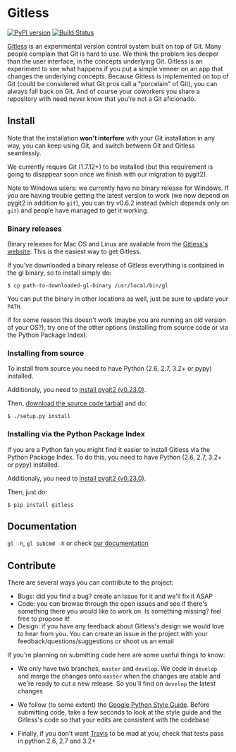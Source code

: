 Gitless
=======

[![PyPI version](https://badge.fury.io/py/gitless.png)](
    http://badge.fury.io/py/gitless)
[![Build Status](https://travis-ci.org/sdg-mit/gitless.png?branch=develop)](
    https://travis-ci.org/sdg-mit/gitless)

[Gitless](http://gitless.com "Gitless's website") is an experimental version
control system built on top of Git. Many
people complain that Git is hard to use. We think the problem lies deeper than
the user interface, in the concepts underlying Git. Gitless is an experiment to
see what happens if you put a simple veneer on an app that changes the
underlying concepts. Because Gitless is implemented on top of Git (could be
considered what Git pros call a "porcelain" of Git), you can always fall
back on Git. And of course your coworkers you share a repository with need never
know that you're not a Git aficionado.


Install
-------

Note that the installation **won't interfere** with your Git installation in any
way, you can keep using Git, and switch between Git and Gitless seamlessly.

We currently require Git (1.7.12+) to be installed (but this requirement is
going to disappear soon once we finish with our migration to pygit2).

Note to Windows users: we currently have no binary release for Windows. If you
are having trouble getting the latest version to work (we now depend
on pygit2 in addition to `git`), you can try v0.6.2 instead (which depends only
on `git`) and people have managed to get it working.


### Binary releases

Binary releases for Mac OS and Linux are available from the
[Gitless's website](http://gitless.com "Gitless's website"). This is the easiest
way to get Gitless.

If you've downloaded a binary release of Gitless everything is contained in the
gl binary, so to install simply do:

    $ cp path-to-downloaded-gl-binary /usr/local/bin/gl

You can put the binary in other locations as well, just be sure to update your
`PATH`.

If for some reason this doesn't work (maybe you are running an old version of
your OS?), try one of the other options (installing from source code or via
the Python Package Index).


### Installing from source

To install from source you need to have Python (2.6, 2.7, 3.2+ or pypy)
installed.

Additionaly, you need to [install pygit2 (v0.23.0)](
http://www.pygit2.org/install.html "pygit2 install").

Then, [download the source code tarball](http://gitless.com "Gitless's website")
and do:

    $ ./setup.py install


### Installing via the Python Package Index

If you are a Python fan you might find it easier to install
Gitless via the Python Package Index. To do this, you need to have
Python (2.6, 2.7, 3.2+ or pypy) installed.

Additionaly, you need to [install pygit2 (v0.23.0)](
http://www.pygit2.org/install.html "pygit2 install").

Then, just do:

    $ pip install gitless


Documentation
-------------

`gl -h`, `gl subcmd -h` or check
[our documentation](http://gitless.com "Gitless's website")


Contribute
----------

There are several ways you can contribute to the project:

- Bugs: did you find a bug? create an issue for it and we'll fix it
ASAP
- Code: you can browse through the open issues and see if there's something
there you would like to work on. Is something missing? feel free to propose it!
- Design: if you have any feedback about Gitless's design we would love to
hear from you. You can create an issue in the project with your
feedback/questions/suggestions or shoot us an email


If you're planning on submitting code here are some useful things to know:

- We only have two branches, `master` and `develop`. We code in `develop` and
merge the changes onto `master` when the changes are stable and we're ready to
cut a new release. So you'll find on `develop` the latest changes

- We follow (to some extent) the [Google Python Style Guide](
    http://google-styleguide.googlecode.com/svn/trunk/pyguide.html
    "Google Python Style Guide").
Before submitting code, take a few seconds to look at the style guide and the
Gitless's code so that your edits are consistent with the codebase

- Finally, if you don't want [Travis](
    https://travis-ci.org/sdg-mit/gitless "Travis") to
be mad at you, check that tests pass in python 2.6, 2.7 and 3.2+
